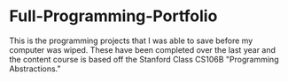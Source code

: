 # Full-Programming-Portfolio
This is the programming projects that I was able to save before my computer was wiped.
These have been completed over the last year and the content course is based off the Stanford
Class CS106B "Programming Abstractions."
